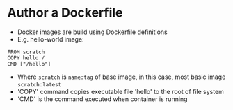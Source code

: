# Author a Dockerfile

* Docker images are build using Dockerfile definitions
* E.g. hello-world image:

```
FROM scratch
COPY hello /
CMD ["/hello"]
```

* Where `scratch` is `name:tag` of base image, in this case, most basic image `scratch:latest`
* 'COPY' command copies executable file 'hello' to the root of file system
* 'CMD' is the command executed when container is running



